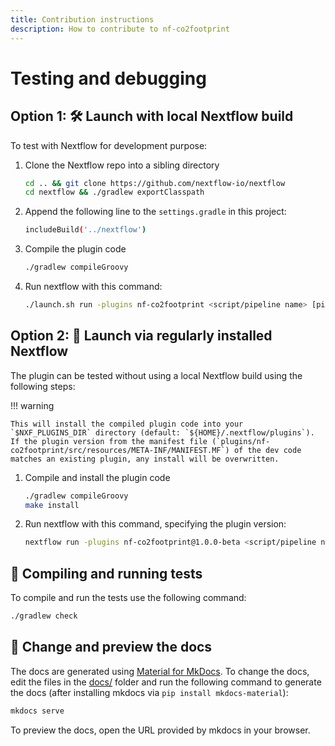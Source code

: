 ```yaml
---
title: Contribution instructions
description: How to contribute to nf-co2footprint
---
```


# Testing and debugging

## Option 1: 🛠️ Launch with local Nextflow build

To test with Nextflow for development purpose:

1. Clone the Nextflow repo into a sibling directory

   ```bash
   cd .. && git clone https://github.com/nextflow-io/nextflow
   cd nextflow && ./gradlew exportClasspath
   ```
2. Append the following line to the `settings.gradle` in this project:

   ```bash
   includeBuild('../nextflow')
   ```
3. Compile the plugin code

   ```bash
   ./gradlew compileGroovy
   ```
4. Run nextflow with this command:

   ```bash
   ./launch.sh run -plugins nf-co2footprint <script/pipeline name> [pipeline params]
   ```

## Option 2: 🚀 Launch via regularly installed Nextflow

The plugin can be tested without using a local Nextflow build using the following steps:

!!! warning

    This will install the compiled plugin code into your `$NXF_PLUGINS_DIR` directory (default: `${HOME}/.nextflow/plugins`). 
    If the plugin version from the manifest file (`plugins/nf-co2footprint/src/resources/META-INF/MANIFEST.MF`) of the dev code matches an existing plugin, any install will be overwritten.

1. Compile and install the plugin code

   ```bash
   ./gradlew compileGroovy
   make install
   ```
2. Run nextflow with this command, specifying the plugin version:

   ```bash
   nextflow run -plugins nf-co2footprint@1.0.0-beta <script/pipeline name> [pipeline params]
   ```


## 🧪 Compiling and running tests

To compile and run the tests use the following command:

```bash
./gradlew check
```


## 📄 Change and preview the docs

The docs are generated using [Material for MkDocs](https://squidfunk.github.io/mkdocs-material/). To change the docs, edit the files in the [docs/](https://github.com/nextflow-io/nf-co2footprint/tree/master/docs) folder and run the following command to generate the docs (after installing mkdocs via `pip install mkdocs-material`):

```bash
mkdocs serve
```

To preview the docs, open the URL provided by mkdocs in your browser.